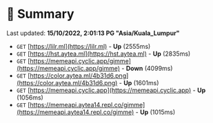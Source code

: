 # 📖 Summary
Last updated: **15/10/2022, 2:01:13 PG "Asia/Kuala_Lumpur"**

- `GET` [https://lilr.ml](https://lilr.ml) - **Up** (2555ms)
- `GET` [https://hst.aytea.ml](https://hst.aytea.ml) - **Up** (2835ms)
- `GET` [https://memeapi.cyclic.app/gimme](https://memeapi.cyclic.app/gimme) - **Down** (4099ms)
- `GET` [https://color.aytea.ml/4b31d6.png](https://color.aytea.ml/4b31d6.png) - **Up** (1601ms)
- `GET` [https://memeapi.cyclic.app](https://memeapi.cyclic.app) - **Up** (1056ms)
- `GET` [https://memeapi.aytea14.repl.co/gimme](https://memeapi.aytea14.repl.co/gimme) - **Up** (1015ms)
